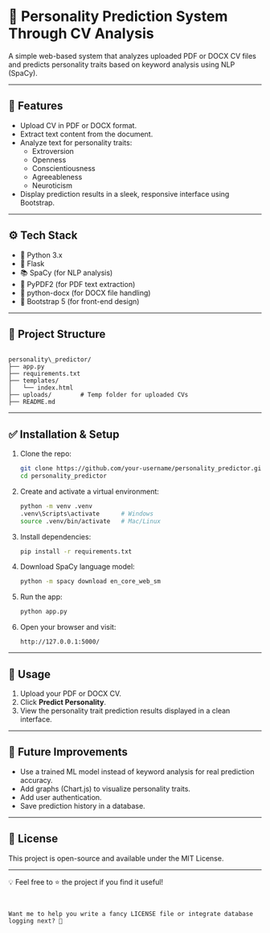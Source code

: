 # 🌟 Personality Prediction System Through CV Analysis

A simple web-based system that analyzes uploaded PDF or DOCX CV files and predicts personality traits based on keyword analysis using NLP (SpaCy).

---

## 🚀 Features

- Upload CV in PDF or DOCX format.
- Extract text content from the document.
- Analyze text for personality traits:  
  - Extroversion  
  - Openness  
  - Conscientiousness  
  - Agreeableness  
  - Neuroticism  
- Display prediction results in a sleek, responsive interface using Bootstrap.

---

## ⚙️ Tech Stack

- 🐍 Python 3.x
- 🚀 Flask
- 📚 SpaCy (for NLP analysis)
- 📄 PyPDF2 (for PDF text extraction)
- 📃 python-docx (for DOCX file handling)
- 🎨 Bootstrap 5 (for front-end design)

---

## 📁 Project Structure

```

personality\_predictor/
├── app.py
├── requirements.txt
├── templates/
│   └── index.html
├── uploads/        # Temp folder for uploaded CVs
├── README.md

````

---

## ✅ Installation & Setup

1. Clone the repo:
    ```bash
    git clone https://github.com/your-username/personality_predictor.git
    cd personality_predictor
    ```

2. Create and activate a virtual environment:
    ```bash
    python -m venv .venv
    .venv\Scripts\activate      # Windows
    source .venv/bin/activate   # Mac/Linux
    ```

3. Install dependencies:
    ```bash
    pip install -r requirements.txt
    ```

4. Download SpaCy language model:
    ```bash
    python -m spacy download en_core_web_sm
    ```

5. Run the app:
    ```bash
    python app.py
    ```

6. Open your browser and visit:
    ```
    http://127.0.0.1:5000/
    ```

---

## 🚀 Usage

1. Upload your PDF or DOCX CV.
2. Click **Predict Personality**.
3. View the personality trait prediction results displayed in a clean interface.

---

## 🎯 Future Improvements

- Use a trained ML model instead of keyword analysis for real prediction accuracy.
- Add graphs (Chart.js) to visualize personality traits.
- Add user authentication.
- Save prediction history in a database.

---

## 📜 License

This project is open-source and available under the MIT License.

---

💡 Feel free to ⭐ the project if you find it useful!
````


Want me to help you write a fancy LICENSE file or integrate database logging next? 🌟
